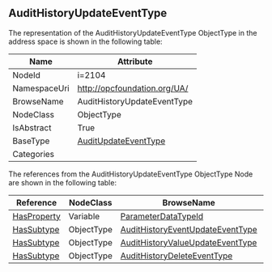 <!-- objecttype -->
## AuditHistoryUpdateEventType
  
<!-- end of text -->
The representation of the AuditHistoryUpdateEventType ObjectType in the address space is shown in the following table:  

|Name|Attribute|
|---|---|
|NodeId|i=2104|
|NamespaceUri|http://opcfoundation.org/UA/|
|BrowseName|AuditHistoryUpdateEventType|
|NodeClass|ObjectType|
|IsAbstract|True|
|BaseType|[AuditUpdateEventType](../../ObjectTypes/AuditUpdateEventType/readme.md)|
|Categories||

The references from the AuditHistoryUpdateEventType ObjectType Node are shown in the following table:  

|Reference|NodeClass|BrowseName|DataType|TypeDefinition|ModellingRule|
|---|---|---|---|---|---|
|[HasProperty](../../ReferenceTypes/HasProperty/readme.md)|Variable|[ParameterDataTypeId](#ParameterDataTypeId)|[NodeId](../../DataTypes/NodeId/readme.md)|[PropertyType](../../VariableTypes/PropertyType/readme.md)|[Mandatory](../../Objects/Mandatory/readme.md)|
|[HasSubtype](../../ReferenceTypes/HasSubtype/readme.md)|ObjectType|[AuditHistoryEventUpdateEventType](#AuditHistoryEventUpdateEventType)||||
|[HasSubtype](../../ReferenceTypes/HasSubtype/readme.md)|ObjectType|[AuditHistoryValueUpdateEventType](#AuditHistoryValueUpdateEventType)||||
|[HasSubtype](../../ReferenceTypes/HasSubtype/readme.md)|ObjectType|[AuditHistoryDeleteEventType](#AuditHistoryDeleteEventType)||||


